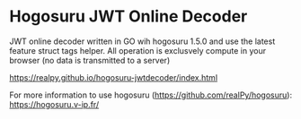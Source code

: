 
Hogosuru JWT Online Decoder
=========

JWT online decoder written in GO wih hogosuru 1.5.0 and use the latest feature struct tags helper.
All operation is exclusvely compute in your browser (no data is transmitted to a server)


https://realpy.github.io/hogosuru-jwtdecoder/index.html


For more information to use hogosuru (https://github.com/realPy/hogosuru):
https://hogosuru.v-ip.fr/

